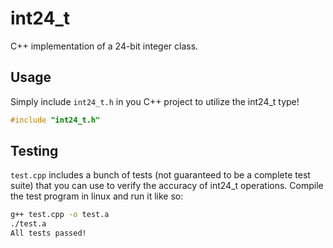 # int24_t
C++ implementation of a 24-bit integer class.

## Usage
Simply include `int24_t.h` in you C++ project to utilize the int24_t type!
```cpp
#include "int24_t.h"
```

## Testing
`test.cpp` includes a bunch of tests (not guaranteed to be a complete test suite) that you can use to verify the accuracy of int24_t operations. Compile the test program in linux and run it like so:
```bash
g++ test.cpp -o test.a
./test.a
All tests passed!
```